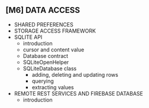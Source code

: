 ## [M6] DATA ACCESS
* SHARED PREFERENCES
* STORAGE ACCESS FRAMEWORK
* SQLITE API
	- introduction
	- cursor and content value
	- Database contract
	- SQLiteOpenHelper
	- SQLiteDatabase class
		- adding, deleting and updating rows
		- querying
		- extracting values
* REMOTE REST SERVICES AND FIREBASE DATABASE
	- introduction
